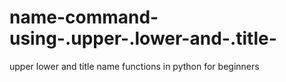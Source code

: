 # name-command-using-.upper-.lower-and-.title-
upper lower and title name functions in python for beginners

